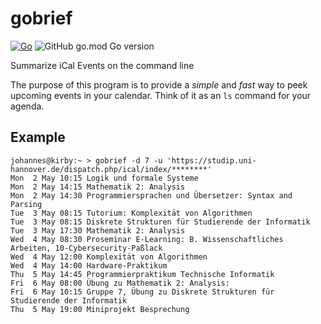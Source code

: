# gobrief
[![Go](https://github.com/j0hax/gobrief/actions/workflows/go.yml/badge.svg)](https://github.com/j0hax/gobrief/actions/workflows/go.yml)
![GitHub go.mod Go version](https://img.shields.io/github/go-mod/go-version/j0hax/gobrief)

Summarize iCal Events on the command line

The purpose of this program is to provide a *simple* and *fast* way to peek upcoming events in your calendar. Think of it as an `ls` command for your agenda.

## Example
```console
johannes@kirby:~ > gobrief -d 7 -u 'https://studip.uni-hannover.de/dispatch.php/ical/index/********'
Mon  2 May 10:15 Logik und formale Systeme
Mon  2 May 14:15 Mathematik 2: Analysis
Mon  2 May 14:30 Programmiersprachen und Übersetzer: Syntax and Parsing
Tue  3 May 08:15 Tutorium: Komplexität von Algorithmen
Tue  3 May 08:15 Diskrete Strukturen für Studierende der Informatik
Tue  3 May 17:30 Mathematik 2: Analysis
Wed  4 May 08:30 Proseminar E-Learning: B. Wissenschaftliches Arbeiten, 10-Cybersecurity-Paßlack
Wed  4 May 12:00 Komplexität von Algorithmen
Wed  4 May 14:00 Hardware-Praktikum
Thu  5 May 14:45 Programmierpraktikum Technische Informatik
Fri  6 May 08:00 Übung zu Mathematik 2: Analysis: 
Fri  6 May 10:15 Gruppe 7, Übung zu Diskrete Strukturen für Studierende der Informatik
Thu  5 May 19:00 Miniprojekt Besprechung
```
